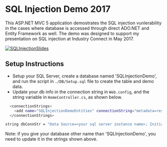# SQL Injection Demo 2017
This ASP.NET MVC 5 application demostrates the SQL injection vunlerability in the cases where database is accessed through direct ADO.NET and Entity Framework as well. The demo was designed to support my presentation on SQL injection at Industry Connect in May 2017.

[![SQLInjectionSlides](https://image.ibb.co/fjVuoF/SQL_Injection.png)](https://docs.google.com/presentation/d/141WIaPKYXoy06Zqf-ke79kvG-g6pJh035JGFAyWOq84/pub?start=false&loop=false&delayms=3000)

## Setup Instructions

  - Setup your SQL Server, create a database named 'SQLInjectionDemo', and run the script in `./DB/Setup.sql` file to create the table and demo data.
  - Update your db info in the connection string in `Web.config`, and the string variable in `HomeController.cs`, as shown below.


```sh
  <connectionStrings>
    <add name="SQLInjectionDemoEntities" connectionString="metadata=res://*/Models.SQLInjection.csdl|res://*/Models.SQLInjection.ssdl|res://*/Models.SQLInjection.msl;provider=System.Data.SqlClient;provider connection string='data source=<your sql server instance name>;initial catalog=SQLInjectionDemo;user id=<your user id>;password=&quot;<your password>&quot;;MultipleActiveResultSets=True;App=EntityFramework'" providerName="System.Data.EntityClient" />
  </connectionStrings>
```

```sh
string dbConnStr = "Data Source=<your sql server instance name>; Initial Catalog=SQLInjectionDemo;User ID=<your user id>;Password=<your password>";
```

Note: if you give your database other name than 'SQLInjectionDemo', you need to update it in the strings shown above.
